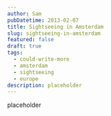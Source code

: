 ```yaml
---
author: Sam
pubDatetime: 2013-02-07
title: Sightseeing in Amsterdam
slug: sightseeing-in-amsterdam
featured: false
draft: true
tags:
  - could-write-more
  - amsterdam
  - sightseeing
  - europe
description: placeholder
---
```

placeholder